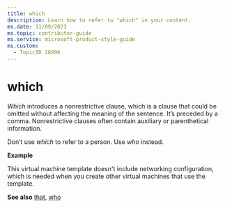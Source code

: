 ```yaml
---
title: which
description: Learn how to refer to "which" in your content.
ms.date: 11/09/2023
ms.topic: contributor-guide
ms.service: microsoft-product-style-guide
ms.custom:
  - TopicID 28096
---
```



# which

*Which* introduces a nonrestrictive clause, which is a clause that could be omitted without affecting the meaning of the sentence. It’s preceded by a comma. Nonrestrictive clauses often contain auxiliary or parenthetical information.

Don’t use *which* to refer to a person. Use *who* instead.

**Example**

This virtual machine template doesn't include networking configuration, which is needed when you create other virtual machines that use the template.

**See also** [that](~\a_z_names_terms\t\that.md), [who](~\a_z_names_terms\w\who.md)
